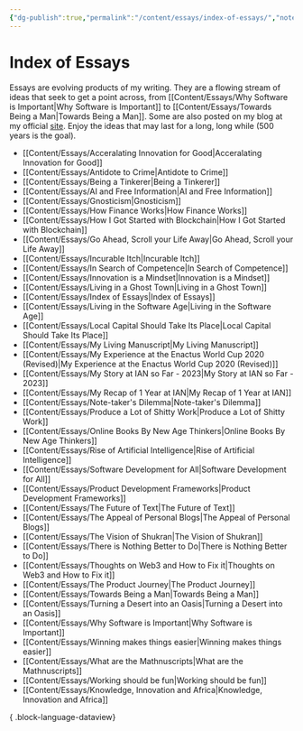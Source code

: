 ```yaml
---
{"dg-publish":true,"permalink":"/content/essays/index-of-essays/","noteIcon":"2"}
---
```


# Index of Essays

Essays are evolving products of my writing. They are a flowing stream of ideas that seek to get a point across, from [[Content/Essays/Why Software is Important\|Why Software is Important]] to [[Content/Essays/Towards Being a Man\|Towards Being a Man]]. Some are also posted on my blog at my official [site](https://mwaweru.com). Enjoy the ideas that may last for a long, long while (500 years is the goal).
- [[Content/Essays/Acceralating Innovation for Good\|Acceralating Innovation for Good]]
- [[Content/Essays/Antidote to Crime\|Antidote to Crime]]
- [[Content/Essays/Being a Tinkerer\|Being a Tinkerer]]
- [[Content/Essays/AI and Free Information\|AI and Free Information]]
- [[Content/Essays/Gnosticism\|Gnosticism]]
- [[Content/Essays/How Finance Works\|How Finance Works]]
- [[Content/Essays/How I Got Started with Blockchain\|How I Got Started with Blockchain]]
- [[Content/Essays/Go Ahead, Scroll your Life Away\|Go Ahead, Scroll your Life Away]]
- [[Content/Essays/Incurable Itch\|Incurable Itch]]
- [[Content/Essays/In Search of Competence\|In Search of Competence]]
- [[Content/Essays/Innovation is a Mindset\|Innovation is a Mindset]]
- [[Content/Essays/Living in a Ghost Town\|Living in a Ghost Town]]
- [[Content/Essays/Index of Essays\|Index of Essays]]
- [[Content/Essays/Living in the Software Age\|Living in the Software Age]]
- [[Content/Essays/Local Capital Should Take Its Place\|Local Capital Should Take Its Place]]
- [[Content/Essays/My Living Manuscript\|My Living Manuscript]]
- [[Content/Essays/My Experience at the Enactus World Cup 2020 (Revised)\|My Experience at the Enactus World Cup 2020 (Revised)]]
- [[Content/Essays/My Story at IAN so Far - 2023\|My Story at IAN so Far - 2023]]
- [[Content/Essays/My Recap of 1 Year at IAN\|My Recap of 1 Year at IAN]]
- [[Content/Essays/Note-taker's Dilemma\|Note-taker's Dilemma]]
- [[Content/Essays/Produce a Lot of Shitty Work\|Produce a Lot of Shitty Work]]
- [[Content/Essays/Online Books By New Age Thinkers\|Online Books By New Age Thinkers]]
- [[Content/Essays/Rise of Artificial Intelligence\|Rise of Artificial Intelligence]]
- [[Content/Essays/Software Development for All\|Software Development for All]]
- [[Content/Essays/Product Development Frameworks\|Product Development Frameworks]]
- [[Content/Essays/The Future of Text\|The Future of Text]]
- [[Content/Essays/The Appeal of Personal Blogs\|The Appeal of Personal Blogs]]
- [[Content/Essays/The Vision of Shukran\|The Vision of Shukran]]
- [[Content/Essays/There is Nothing Better to Do\|There is Nothing Better to Do]]
- [[Content/Essays/Thoughts on Web3 and How to Fix it\|Thoughts on Web3 and How to Fix it]]
- [[Content/Essays/The Product Journey\|The Product Journey]]
- [[Content/Essays/Towards Being a Man\|Towards Being a Man]]
- [[Content/Essays/Turning a Desert into an Oasis\|Turning a Desert into an Oasis]]
- [[Content/Essays/Why Software is Important\|Why Software is Important]]
- [[Content/Essays/Winning makes things easier\|Winning makes things easier]]
- [[Content/Essays/What are the Mathnuscripts\|What are the Mathnuscripts]]
- [[Content/Essays/Working should be fun\|Working should be fun]]
- [[Content/Essays/Knowledge, Innovation and Africa\|Knowledge, Innovation and Africa]]

{ .block-language-dataview}


